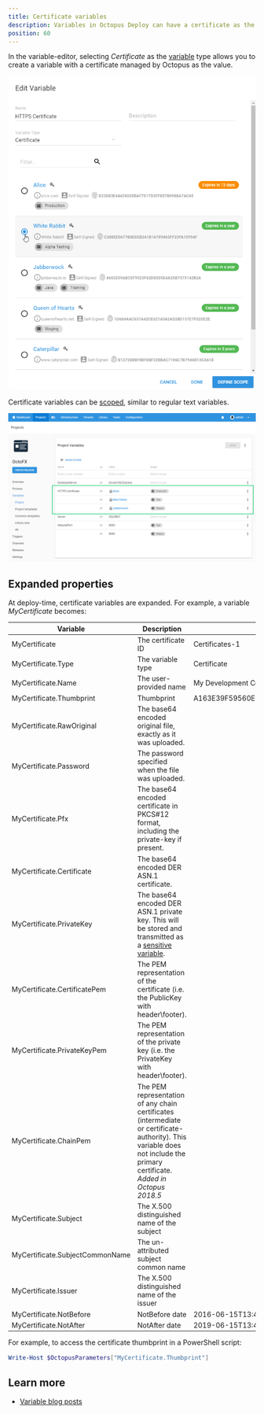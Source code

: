 ```yaml
---
title: Certificate variables
description: Variables in Octopus Deploy can have a certificate as the value
position: 60
---
```


In the variable-editor, selecting *Certificate* as the [variable](/docs/projects/variables/index.md) type allows you to create a variable with a certificate managed by Octopus as the value.

![](images/certificate-variable-select.png "width=500")

Certificate variables can be [scoped](/docs/projects/variables/index.md#scoping-variables), similar to regular text variables.

![](images/certificate-variables-scoped.png "width=500")

## Expanded properties

At deploy-time, certificate variables are expanded. For example, a variable _MyCertificate_ becomes:

| Variable                        | Description                                            | Example value |
| ----------------------          | ------------------                                     | ------------- |
| MyCertificate                   | The certificate ID                                     | Certificates-1 |
| MyCertificate.Type              | The variable type                                      | Certificate
| MyCertificate.Name              | The user-provided name                                 | My Development Certificate
| MyCertificate.Thumbprint        | Thumbprint                                             | A163E39F59560E6FE33A0299D19124B242D9B37E
| MyCertificate.RawOriginal       | The base64 encoded original file, exactly as it was uploaded. |
| MyCertificate.Password          | The password specified when the file was uploaded. |
| MyCertificate.Pfx               | The base64 encoded certificate in PKCS#12 format, including the private-key if present.  |
| MyCertificate.Certificate       | The base64 encoded DER ASN.1 certificate.              |
| MyCertificate.PrivateKey        | The base64 encoded DER ASN.1 private key. This will be stored and transmitted as a [sensitive variable](/docs/projects/variables/sensitive-variables.md).                |
| MyCertificate.CertificatePem    | The PEM representation of the certificate (i.e. the PublicKey with header\footer).  |
| MyCertificate.PrivateKeyPem     | The PEM representation of the private key (i.e. the PrivateKey with header\footer).  |
| MyCertificate.ChainPem    | The PEM representation of any chain certificates (intermediate or certificate-authority). This variable does not include the primary certificate. _Added in Octopus 2018.5_|
| MyCertificate.Subject           | The X.500 distinguished name of the subject            |
| MyCertificate.SubjectCommonName | The un-attributed subject common name            |
| MyCertificate.Issuer            | The X.500 distinguished name of the issuer             |
| MyCertificate.NotBefore         | NotBefore date | 2016-06-15T13:45:30.0000000-07:00
| MyCertificate.NotAfter         | NotAfter date | 2019-06-15T13:45:30.0000000-07:00

For example, to access the certificate thumbprint in a PowerShell script:

```powershell
Write-Host $OctopusParameters["MyCertificate.Thumbprint"]
```

## Learn more

- [Variable blog posts](https://octopus.com/blog/tag/variables)